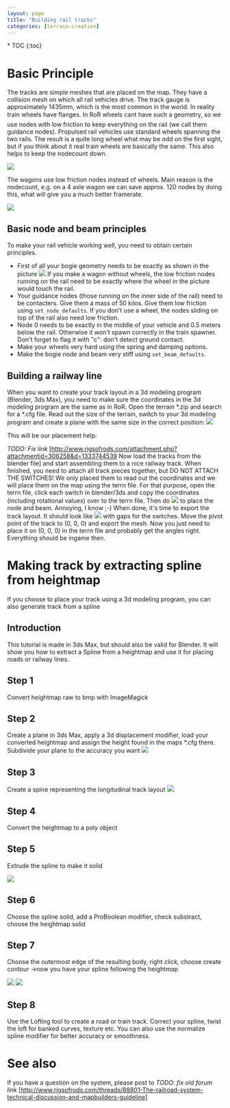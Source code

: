 ```yaml
---
layout: page
title: "Building rail tracks"
categories: [terrain-creation]
---
```


<div class="toc" markdown="1">
  * TOC
  {:toc}
</div>

# Basic Principle 

The tracks are simple meshes that are placed on the map. 
They have a collision mesh on which all rail vehicles drive. 
The track gauge is approximately 1435mm, which is the most common in the world. 
In reality train wheels have flanges.
In RoR wheels cant have such a geometry, so we use nodes with low friction 
to keep everything on the rail (we call them guidance nodes). 
Propulsed rail vehicles use standard wheels spanning the two rails. 
The result is a quite long wheel what may be odd on the first sight, 
but if you think about it real train wheels are basically the same. 
This also helps to keep the nodecount down. 

![](/images/rail-vehicles-basic-concept1.jpg)

The wagons use low friction nodes instead of wheels. 
Main reason is the nodecount, e.g. on a 4 axle wagon we can save approx. 
120 nodes by doing this, what will give you a much better framerate. 

![](/images/rail-vehicles-basic-concept2.jpg)

## Basic node and beam principles

To make your rail vehicle working well, you need to obtain certain principles. 

* First of all your bogie geometry needs to be exactly as shown in the picture
  ![](/images/rail-vehicles-geometry-reference.png) 
  If you make a wagon without wheels, the low friction nodes running on the rail 
  need to be exactly where the wheel in the picture would touch the rail.
* Your guidance nodes (those running on the inner side of the rail) need to be contacters. 
  Give them a mass of 50 kilos. Give them low friction using `set_node_defaults`. 
  If you don't use a wheel, the nodes sliding on top of the rail also need low friction.
* Node 0 needs to be exactly in the middle of your vehicle and 0.5 meters below the rail. 
  Otherwise it won't spawn correctly in the train spawner.
  Don't forget to flag it with "c": don't detect ground contact.
* Make your wheels very hard using the spring and damping options.
* Make the bogie node and beam very stiff using `set_beam_defaults`.

## Building a railway line

When you want to create your track layout in a 3d modeling program (Blender, 3ds Max), 
you need to make sure the coordinates in the 3d modeling program are the same as in RoR. 
Open the terrain *.zip and search for a *.cfg file. 
Read out the size of the terrain, switch to your 3d modeling program 
and create a plane with the same size in the correct position:
![](/images/rail-track-building-3dtool.jpg)

This will be our placement help.

*TODO: Fix link* [http://www.rigsofrods.com/attachment.php?attachmentid=306258&d=1333744539 Now load the tracks from the blender file] 
and start assembling them to a nice railway track. 
When finished, you need to attach all track pieces together, but DO NOT ATTACH THE SWITCHES! 
We only placed them to read out the coordinates and we will place them on the map using the terrn file. 
For that purpose, open the terrn file, click each switch in blender/3ds and copy the coordinates 
(including rotational values) over to the terrn file. Then do 
![](/images/rail-track-building-terrn-placing-switches.png)
to place the node and beam. Annoying, I know ;-) 
When done, it's time to export the track layout. It should look like 
![](/images/rail-track-building-switch-gaps.png)
with gaps for the switches.
Move the pivot point of the track to (0, 0, 0) and export the mesh.
Now you just need to place it on (0, 0, 0) in the terrn file and probably get the angles right.
Everything should be ingame then.
 
# Making track by extracting spline from heightmap

If you choose to place your track using a 3d modeling program, you can also 
generate track from a spline

## Introduction

This tutorial is made in 3ds Max, but should also be valid for Blender. 
It will show you how to extract a Spline from a heightmap and use it for placing roads or railway lines.

## Step 1

Convert heightmap raw to bmp with ImageMagick

## Step 2

Create a plane in 3ds Max, apply a 3d displacement modifier, load your converted heightmap 
and assign the height found in the maps *.cfg there. 
Subdivide your plane to the accuracy you want
![](/images/rail-track-heightmap-spline-1.jpg)


## Step 3

Create a spine representing the longitudinal track layout
![](/images/rail-track-heightmap-spline-2.jpg)

## Step 4

Convert the heightmap to a poly object

## Step 5

Extrude the spline to make it solid

![](/images/rail-track-heightmap-spline-3.jpg)

## Step 6

Choose the spline solid, add a ProBoolean modifier, check substract, choose the heightmap solid

## Step 7

Choose the outermost edge of the resulting body, right click, choose create contour ->now you have your spline following the heightmap

![](/images/rail-track-heightmap-spline-4.jpg)
![](/images/rail-track-heightmap-spline-5.jpg)

## Step 8

Use the Lofting tool to create a road or train track.
Correct your spline, twist the loft for banked curves, texture etc.
You can also use the normalize spline modifier for better accuracy or smoothness.

# See also 

If you have a question on the system, please post to 
*TODO: fix old forum link*
[http://www.rigsofrods.com/threads/88801-The-railroad-system-technical-discussion-and-mapbuilders-guideline]
